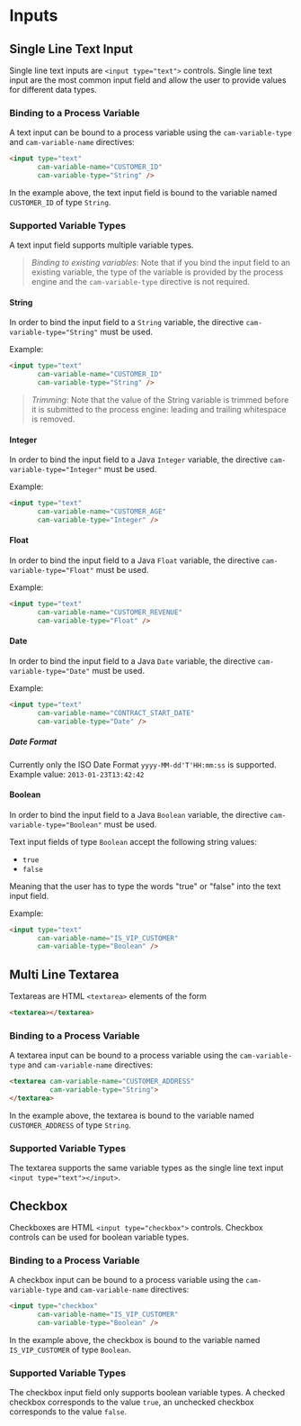 # Inputs

## Single Line Text Input

Single line text inputs are `<input type="text">` controls. Single line text input are the most
common input field and allow the user to provide values for different data types.

### Binding to a Process Variable

A text input can be bound to a process variable using the `cam-variable-type` and
`cam-variable-name` directives:

```html
<input type="text"
       cam-variable-name="CUSTOMER_ID"
       cam-variable-type="String" />
```

In the example above, the text input field is bound to the variable named `CUSTOMER_ID` of type
`String`.

### Supported Variable Types

A text input field supports multiple variable types.

> *Binding to existing variables*: Note that if you bind the input field to an existing variable,
> the type of the variable is provided by the process engine and the `cam-variable-type` directive
> is not required.

#### String

In order to bind the input field to a `String` variable, the directive `cam-variable-type="String"`
must be used.

Example:

```html
<input type="text"
       cam-variable-name="CUSTOMER_ID"
       cam-variable-type="String" />
```

> *Trimming*: Note that the value of the String variable is trimmed before it is submitted to the
> process engine: leading and trailing whitespace is removed.

#### Integer

In order to bind the input field to a Java `Integer` variable, the directive
`cam-variable-type="Integer"` must be used.

Example:

```html
<input type="text"
       cam-variable-name="CUSTOMER_AGE"
       cam-variable-type="Integer" />
```

#### Float

In order to bind the input field to a Java `Float` variable, the directive
`cam-variable-type="Float"` must be used.

Example:

```html
<input type="text"
       cam-variable-name="CUSTOMER_REVENUE"
       cam-variable-type="Float" />
```

#### Date

In order to bind the input field to a Java `Date` variable, the directive
`cam-variable-type="Date"` must be used.

Example:

```html
<input type="text"
       cam-variable-name="CONTRACT_START_DATE"
       cam-variable-type="Date" />
```

##### Date Format

Currently only the ISO Date Format `yyyy-MM-dd'T'HH:mm:ss` is supported.
Example value: `2013-01-23T13:42:42`

#### Boolean

In order to bind the input field to a Java `Boolean` variable, the directive
`cam-variable-type="Boolean"` must be used.

Text input fields of type `Boolean` accept the following string values:

* `true`
* `false`

Meaning that the user has to type the words "true" or "false" into the text input field.

Example:

```html
<input type="text"
       cam-variable-name="IS_VIP_CUSTOMER"
       cam-variable-type="Boolean" />
```

## Multi Line Textarea

Textareas are HTML `<textarea>` elements of the form

```html
<textarea></textarea>
```

### Binding to a Process Variable

A textarea input can be bound to a process variable using the `cam-variable-type` and
`cam-variable-name` directives:

```html
<textarea cam-variable-name="CUSTOMER_ADDRESS"
          cam-variable-type="String">
</textarea>
```

In the example above, the textarea is bound to the variable named `CUSTOMER_ADDRESS` of type
`String`.

### Supported Variable Types

The textarea supports the same variable types as the single line text input `<input
type="text"></input>`.

## Checkbox

Checkboxes are HTML `<input type="checkbox">` controls. Checkbox controls can be used for boolean
variable types.

### Binding to a Process Variable

A checkbox input can be bound to a process variable using the `cam-variable-type` and
`cam-variable-name` directives:

```html
<input type="checkbox"
       cam-variable-name="IS_VIP_CUSTOMER"
       cam-variable-type="Boolean" />
```

In the example above, the checkbox is bound to the variable named `IS_VIP_CUSTOMER` of type
`Boolean`.

### Supported Variable Types

The checkbox input field only supports boolean variable types. A checked checkbox corresponds to
the value `true`, an unchecked checkbox corresponds to the value `false`.
